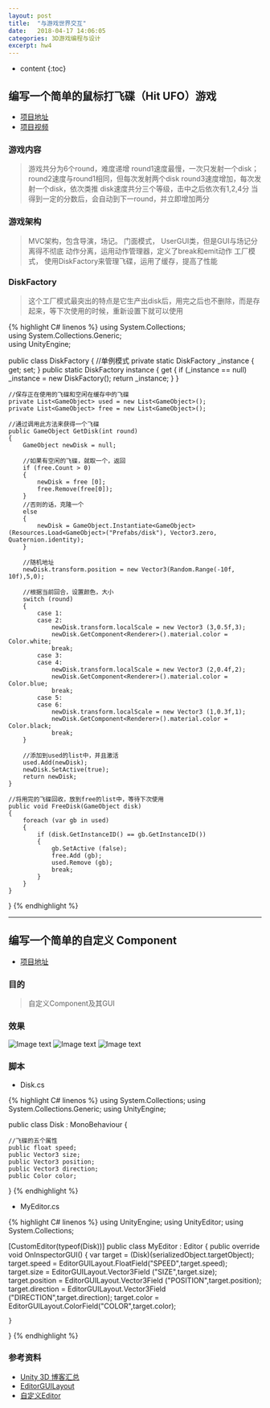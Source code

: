 ```yaml
---
layout: post
title:  "与游戏世界交互"
date:   2018-04-17 14:06:05
categories: 3D游戏编程与设计
excerpt: hw4
---
```


* content
{:toc}

## 编写一个简单的鼠标打飞碟（Hit UFO）游戏

* [项目地址](https://github.com/Lyrix28/Lyrix28.github.io/tree/master/assets/UnityProject/hw4)
* [项目视频]()

### 游戏内容

> 游戏共分为6个round，难度递增
> round1速度最慢，一次只发射一个disk；round2速度与round1相同，但每次发射两个disk
> round3速度增加，每次发射一个disk，依次类推
> disk速度共分三个等级，击中之后依次有1,2,4分
> 当得到一定的分数后，会自动到下一round，并立即增加两分

### 游戏架构

> MVC架构，包含导演，场记。
> 门面模式， UserGUI类，但是GUI与场记分离得不彻底
> 动作分离，运用动作管理器，定义了break和emit动作
> 工厂模式， 使用DiskFactory来管理飞碟，运用了缓存，提高了性能

### DiskFactory

> 这个工厂模式最突出的特点是它生产出disk后，用完之后也不删除，而是存起来，等下次使用的时候，重新设置下就可以使用

{% highlight C# linenos %}
using System.Collections;  
using System.Collections.Generic;  
using UnityEngine;  

public class DiskFactory {
	//单例模式
	private static DiskFactory _instance { get; set; }
	public static DiskFactory instance { get { if (_instance == null)  _instance = new DiskFactory(); return _instance; } }
	
	//保存正在使用的飞碟和空闲在缓存中的飞碟
	private List<GameObject> used = new List<GameObject>();
	private List<GameObject> free = new List<GameObject>();

	//通过调用此方法来获得一个飞碟
	public GameObject GetDisk(int round)
	{
		GameObject newDisk = null;

		//如果有空闲的飞碟，就取一个，返回
		if (free.Count > 0)
		{
			newDisk = free [0];
			free.Remove(free[0]);
		}
		//否则的话，克隆一个
		else  
		{
			newDisk = GameObject.Instantiate<GameObject>(Resources.Load<GameObject>("Prefabs/disk"), Vector3.zero, Quaternion.identity);
		}
		
		//随机地址
		newDisk.transform.position = new Vector3(Random.Range(-10f, 10f),5,0);
		
		//根据当前回合，设置颜色，大小
		switch (round)
		{
			case 1:  
			case 2:
				newDisk.transform.localScale = new Vector3 (3,0.5f,3);
				newDisk.GetComponent<Renderer>().material.color = Color.white;  
				break;  
			case 3:
			case 4:
				newDisk.transform.localScale = new Vector3 (2,0.4f,2);
				newDisk.GetComponent<Renderer>().material.color = Color.blue;  
				break;  
			case 5:
			case 6:
				newDisk.transform.localScale = new Vector3 (1,0.3f,1);
				newDisk.GetComponent<Renderer>().material.color = Color.black;  
				break;  
		}

		//添加到used的list中，并且激活
		used.Add(newDisk);  
		newDisk.SetActive(true);  
		return newDisk;  
	}  
	
	//将用完的飞碟回收，放到free的list中，等待下次使用
	public void FreeDisk(GameObject disk)
	{  
		foreach (var gb in used)  
		{  
			if (disk.GetInstanceID() == gb.GetInstanceID())  
			{  
				gb.SetActive (false);
				free.Add (gb);
				used.Remove (gb);
				break;
			}  
		}
	}  

}
{% endhighlight %}

---

## 编写一个简单的自定义 Component

* [项目地址](https://github.com/Lyrix28/Lyrix28.github.io/tree/master/assets/UnityProject/hw4/Assets/MyComponent)

### 目的

> 自定义Component及其GUI

### 效果
![Image text](https://raw.githubusercontent.com/Lyrix28/Lyrix28.github.io/master/assets/Pictures/Easy.png)
![Image text](https://raw.githubusercontent.com/Lyrix28/Lyrix28.github.io/master/assets/Pictures/Mid.png)
![Image text](https://raw.githubusercontent.com/Lyrix28/Lyrix28.github.io/master/assets/Pictures/Hard.png)

### 脚本

* Disk.cs

{% highlight C# linenos %}
using System.Collections;
using System.Collections.Generic;
using UnityEngine;

public class Disk : MonoBehaviour {

	//飞碟的五个属性
	public float speed;
	public Vector3 size;
	public Vector3 position;
	public Vector3 direction;
	public Color color;

}
{% endhighlight %}

* MyEditor.cs

{% highlight C# linenos %}
using UnityEngine;
using UnityEditor;
using System.Collections;

[CustomEditor(typeof(Disk))]
public class MyEditor : Editor
{ 
	public override void OnInspectorGUI()
	{
		var target = (Disk)(serializedObject.targetObject);
		target.speed = EditorGUILayout.FloatField("SPEED",target.speed);
		target.size = EditorGUILayout.Vector3Field ("SIZE",target.size);
		target.position = EditorGUILayout.Vector3Field ("POSITION",target.position);
		target.direction = EditorGUILayout.Vector3Field ("DIRECTION",target.direction);
		target.color = EditorGUILayout.ColorField("COLOR",target.color);

	}

}
{% endhighlight %}

### 参考资料
* [Unity 3D 博客汇总](https://blog.csdn.net/pmlpml/article/details/72236930)
* [EditorGUILayout](https://docs.unity3d.com/ScriptReference/EditorGUILayout.html)
* [自定义Editor](https://www.cnblogs.com/CaomaoUnity3d/p/6005044.html)